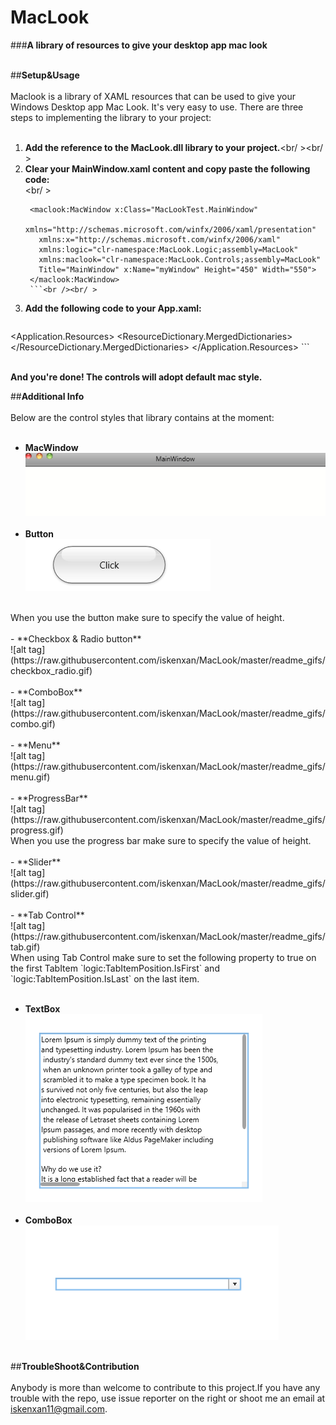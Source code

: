 # MacLook
###**A library of resources to give your desktop app mac look**
<br /><br />

##**Setup&Usage**
<br/><br/>
Maclook is a library of XAML resources that can be used to give your Windows Desktop app Mac Look. It's very easy to use. There are three steps to implementing the library to your project:<br /><br />
1. **Add the reference to the MacLook.dll library to your project.**<br/ ><br/ >
2. **Clear your MainWindow.xaml content and copy paste the following code:**<br /><br/ >
     ```
      <maclook:MacWindow x:Class="MacLookTest.MainWindow"
        xmlns="http://schemas.microsoft.com/winfx/2006/xaml/presentation"
        xmlns:x="http://schemas.microsoft.com/winfx/2006/xaml"
        xmlns:logic="clr-namespace:MacLook.Logic;assembly=MacLook"
        xmlns:maclook="clr-namespace:MacLook.Controls;assembly=MacLook"
        Title="MainWindow" x:Name="myWindow" Height="450" Width="550">
      </maclook:MacWindow>
      ```<br /><br/ >
3. **Add the following code to your App.xaml:**<br />
    ```
<Application.Resources>
        <ResourceDictionary>
            <ResourceDictionary.MergedDictionaries>
                <ResourceDictionary Source="pack://application:,,,/MacLook;component/Controls/MacTextBox.xaml"/>
                <ResourceDictionary Source="pack://application:,,,/MacLook;component/Controls/MacButton.xaml"/>
                <ResourceDictionary Source="pack://application:,,,/MacLook;component/Controls/MacCheckBox.xaml"/>
                <ResourceDictionary Source="pack://application:,,,/MacLook;component/Controls/MacComboBox.xaml"/>
                <ResourceDictionary Source="pack://application:,,,/MacLook;component/Controls/MacMenu.xaml"/>
                <ResourceDictionary Source="pack://application:,,,/MacLook;component/Controls/MacProgressBar.xaml"/>
                <ResourceDictionary Source="pack://application:,,,/MacLook;component/Controls/MacRadioButton.xaml"/>
                <ResourceDictionary Source="pack://application:,,,/MacLook;component/Controls/MacScrollBar.xaml"/>
                <ResourceDictionary Source="pack://application:,,,/MacLook;component/Controls/MacSlider.xaml"/>
                <ResourceDictionary Source="pack://application:,,,/MacLook;component/Controls/MacStatusBar.xaml"/>
                <ResourceDictionary Source="pack://application:,,,/MacLook;component/Controls/MacTabControl.xaml"/>
            </ResourceDictionary.MergedDictionaries>
        </ResourceDictionary>
    </Application.Resources>
    ```<br /><br />
    
**And you're done! The controls will adopt default mac style.**

##**Additional Info**
<br/>
<br/>
Below are the control styles that library contains at the moment:<br/><br/>
- **MacWindow**<br />
![alt tag](https://raw.githubusercontent.com/iskenxan/MacLook/master/readme_gifs/window.gif)<br /><br />
- **Button**<br/>
![alt tag](https://raw.githubusercontent.com/iskenxan/MacLook/master/readme_gifs/button.gif)
<br/>
When you use the button make sure to specify the value of height.<br /><br />
- **Checkbox & Radio button**<br />
![alt tag](https://raw.githubusercontent.com/iskenxan/MacLook/master/readme_gifs/checkbox_radio.gif)<br /><br />
- **ComboBox**<br />
 ![alt tag](https://raw.githubusercontent.com/iskenxan/MacLook/master/readme_gifs/combo.gif)<br /><br />
- **Menu**<br />
 ![alt tag](https://raw.githubusercontent.com/iskenxan/MacLook/master/readme_gifs/menu.gif)<br /><br />
- **ProgressBar**<br />
 ![alt tag](https://raw.githubusercontent.com/iskenxan/MacLook/master/readme_gifs/progress.gif)
<br/>
When you use the progress bar make sure to specify the value of height.
<br /><br />
- **Slider**<br />
 ![alt tag](https://raw.githubusercontent.com/iskenxan/MacLook/master/readme_gifs/slider.gif)<br /><br />
- **Tab Control**<br />
 ![alt tag](https://raw.githubusercontent.com/iskenxan/MacLook/master/readme_gifs/tab.gif)
<br />
When using Tab Control make sure to set the following property to true on the first TabItem `logic:TabItemPosition.IsFirst` and `logic:TabItemPosition.IsLast` on the last item.
<br /><br />

- **TextBox**<br />
 ![alt tag](https://raw.githubusercontent.com/iskenxan/MacLook/master/readme_gifs/textbox.gif)<br /><br />
- **ComboBox**<br />
 ![alt tag](https://raw.githubusercontent.com/iskenxan/MacLook/master/readme_gifs/combo.gif)<br /><br />

##**TroubleShoot&Contribution**
<br /><br />
Anybody is more than welcome to contribute to this project.If you have any trouble with the repo, use issue reporter on the right or shoot me an email at iskenxan11@gmail.com.
